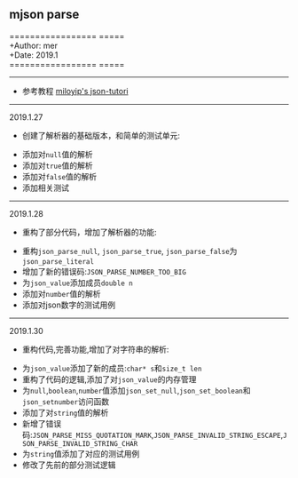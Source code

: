 ## mjson parse

================= =====  
+Author: mer  
+Date: 2019.1  
================= =====  

---
- 参考教程 [miloyip's json-tutori](https://github.com/miloyip/json-tutorial)
---

2019.1.27

+ 创建了解析器的基础版本，和简单的测试单元:
 - 添加对`null`值的解析
 - 添加对`true`值的解析
 - 添加对`false`值的解析
 - 添加相关测试

---

2019.1.28

+ 重构了部分代码，增加了解析器的功能:
 - 重构`json_parse_null`, `json_parse_true`, `json_parse_false`为 `json_parse_literal`
 - 增加了新的错误码:`JSON_PARSE_NUMBER_TOO_BIG`
 - 为`json_value`添加成员`double n`
 - 添加对`number`值的解析
 - 添加对json数字的测试用例

---

2019.1.30

+ 重构代码,完善功能,增加了对字符串的解析:
 - 为`json_value`添加了新的成员:`char* s`和`size_t len`
 - 重构了代码的逻辑,添加了对`json_value`的内存管理
 - 为`null`,`boolean`,`number`值添加`json_set_null`,`json_set_boolean`和`json_setnumber`访问函数
 - 添加了对`string`值的解析
 - 新增了错误码:`JSON_PARSE_MISS_QUOTATION_MARK`,`JSON_PARSE_INVALID_STRING_ESCAPE`,`JSON_PARSE_INVALID_STRING_CHAR`
 - 为`string`值添加了对应的测试用例
 - 修改了先前的部分测试逻辑
